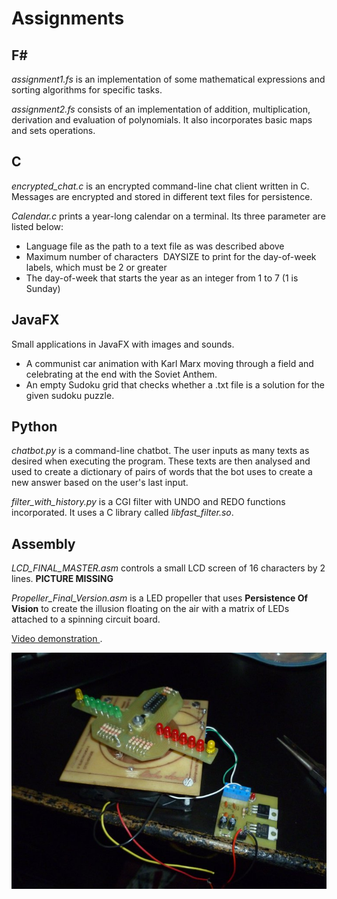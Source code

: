 # Assignments

## F# 
*assignment1.fs*  is an implementation of some mathematical expressions and sorting algorithms for specific tasks.

*assignment2.fs* consists of an implementation of addition, multiplication, derivation and evaluation of polynomials. It also incorporates basic maps and sets operations.


## C 
*encrypted_chat.c* is an encrypted command-line chat client written in C. Messages are encrypted and stored in different text files for persistence.

*Calendar.c* prints a year-long calendar on a terminal. Its three parameter are listed below:
- Language file as the path to a text file as was described above
- Maximum number of characters ​ DAYSIZE​ to print for the day-of-week labels, which must be 2 or greater
- The day-of-week that starts the year as an integer from 1 to 7 (1 is Sunday)


## JavaFX

Small applications in JavaFX with images and sounds.
- A communist car animation with Karl Marx moving through a field and celebrating at the end with the Soviet Anthem.
- An empty Sudoku grid that checks whether a .txt file is a solution for the given sudoku puzzle. 

## Python

*chatbot.py* is a command-line chatbot. The user inputs as many texts as desired when executing the program. These texts are then analysed and used to create a dictionary of pairs of words that the bot uses to create a new answer based on the user's last input.

*filter_with_history.py* is a CGI filter with UNDO and REDO functions incorporated. It uses a C library called *libfast_filter.so*. 

## Assembly 

*LCD_FINAL_MASTER.asm* controls a small LCD screen of 16 characters by 2 lines. 
**PICTURE MISSING**


*Propeller_Final_Version.asm* is a LED propeller that uses **Persistence Of Vision** to create the illusion floating on the air with a matrix of LEDs attached to a spinning circuit board. 

[Video demonstration ](https://youtu.be/VP0XxwCvcGU).

![Logo](/Assembly/propeller.jpg)
